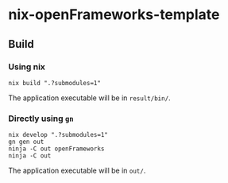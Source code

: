 # nix-openFrameworks-template

## Build
### Using nix
```
nix build ".?submodules=1"
```

The application executable will be in `result/bin/`.

### Directly using `gn`
```
nix develop ".?submodules=1"
gn gen out
ninja -C out openFrameworks
ninja -C out
```

The application executable will be in `out/`.
